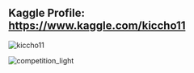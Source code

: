 ## Kaggle Profile: https://www.kaggle.com/kiccho11
![kiccho11](https://road-to-kaggle-grandmaster.vercel.app/api/simple/kiccho11)


![competition_light](https://road-to-kaggle-grandmaster.vercel.app/api/badges/kiccho11/competition/light)
